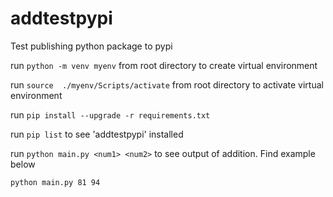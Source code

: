 # addtestpypi
Test publishing python package to pypi

run `python -m venv myenv` from root directory to create virtual environment

run `source  ./myenv/Scripts/activate` from root directory to activate virtual environment

run `pip install --upgrade -r requirements.txt`

run `pip list` to see 'addtestpypi' installed

run `python main.py <num1> <num2>` to see output of addition. Find example below

`python main.py 81 94`
